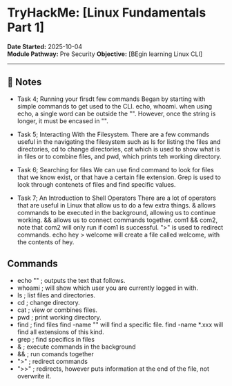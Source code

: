# TryHackMe: [Linux Fundamentals Part 1]

**Date Started:** 2025-10-04  
**Module Pathway:** Pre Security 
**Objective:** [BEgin learning Linux CLI]

---

## 🧠 Notes
- Task 4; Running your firsdt few commands
Began by starting with simple commands to get used to the CLI. echo, whoami. when using echo, a single word can be outside the "".      However, once the string is longer, it must be encased in "".

- Task 5; Interacting With the Filesystem.
There are a few commands useful in the navigating the filesystem such as ls for listing the files and directories, cd to change directories, cat which is used to show what is in files or to combine files, and pwd, which prints teh working directory.

- Task 6; Searching for files
We can use find command to look for files that we know exist, or that have a certain file extension. Grep is used to look through contenets of files and find specific values. 

- Task 7; An Introduction to Shell Operators
There are a lot of operators that are useful in Linux that allow us to do a few extra things. 
& allows commands to be executed in the background, allowing us to continue working. && allows us to connect commands together. 
com1 && com2, note that com2 will only run if com1 is successful. ">" is used to redirect commands. echo hey > welcome will create a file called welcome, with the contents of hey. 

## Commands
- echo "" ; outputs the text that follows.
- whoami ; will show which user you are currently logged in with.
- ls ; list files and directories.
- cd ; change directory.
- cat ; view or combines files.
- pwd ; print working directory.
- find ;  find files
    find -name "" will find a specific file.
    find -name *.xxx will find all extensions of this kind.
- grep ; find specifics in files
- & ; execute commands in the background 
- && ; run comands together
- ">" ; redirect commands
- ">>" ; redirects, however puts information at the end of the file, not overwrite it.